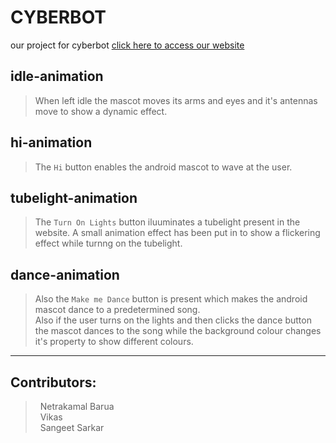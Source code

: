 # **CYBERBOT**
our project for cyberbot 
[click here to access our website](https://seekers-cyberbot4.netlify.app)

## **idle-animation**
> When left idle the mascot moves its arms and eyes and it's antennas move to show a dynamic effect.

## **hi-animation**
> The `Hi` button enables the android mascot to wave at the user.

## **tubelight-animation**
> The `Turn On Lights` button iluuminates a tubelight present in the website. A small animation effect has been put in to show a flickering effect while turnng on the tubelight.

## **dance-animation**
> Also the `Make me Dance` button is present which makes the android mascot dance to a predetermined song. <br>
Also if the user turns on the lights and then clicks the dance button the mascot dances to the song while the background colour changes it's property to show different colours.

***
## Contributors:
  > &nbsp; Netrakamal Barua <br>
  > &nbsp; Vikas <br>
  > &nbsp; Sangeet Sarkar <br>
